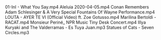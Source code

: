01-InI - What You Say.mp4
Aleluia 2020-04-05.mp4
Conan Remembers Adam Schlesinger & A Very Special Fountains Of Wayne Performance.mp4
LOUTA - AYER TE VI (Official Video) ft. Zoe Gotusso.mp4
Marilina Bertoldi - RACAT.mp4
Monsieur Periné_ NPR Music Tiny Desk Concert.mp4
Illya Kuryaki and The Valderramas - Es Tuya Juan.mp3
Statues of Cats - Seven Circles.mp3
